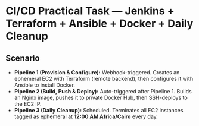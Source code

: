 # CI/CD Practical Task — Jenkins + Terraform + Ansible + Docker + Daily Cleanup

## Scenario

- **Pipeline 1 (Provision & Configure):** Webhook-triggered. Creates an ephemeral EC2 with Terraform (remote backend), then configures it with Ansible to install Docker.
- **Pipeline 2 (Build, Push & Deploy):** Auto-triggered after Pipeline 1. Builds an Nginx image, pushes it to private Docker Hub, then SSH-deploys to the EC2 IP.
- **Pipeline 3 (Daily Cleanup):** Scheduled. Terminates all EC2 instances tagged as ephemeral at **12:00 AM Africa/Cairo** every day.
